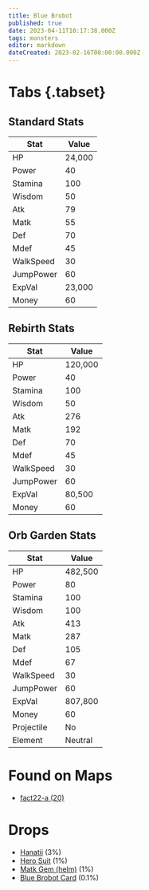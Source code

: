 ```yaml
---
title: Blue Brobot
published: true
date: 2023-04-11T10:17:38.000Z
tags: monsters
editor: markdown
dateCreated: 2023-02-16T00:00:00.000Z
---
```


# Tabs {.tabset}

## Standard Stats

|Stat|Value|
|-|-|
|HP|24,000|
|Power|40|
|Stamina|100|
|Wisdom|50|
|Atk|79|
|Matk|55|
|Def|70|
|Mdef|45|
|WalkSpeed|30|
|JumpPower|60|
|ExpVal|23,000|
|Money|60|
## Rebirth Stats

|Stat|Value|
|-|-|
|HP|120,000|
|Power|40|
|Stamina|100|
|Wisdom|50|
|Atk|276|
|Matk|192|
|Def|70|
|Mdef|45|
|WalkSpeed|30|
|JumpPower|60|
|ExpVal|80,500|
|Money|60|
## Orb Garden Stats

|Stat|Value|
|-|-|
|HP|482,500|
|Power|80|
|Stamina|100|
|Wisdom|100|
|Atk|413|
|Matk|287|
|Def|105|
|Mdef|67|
|WalkSpeed|30|
|JumpPower|60|
|ExpVal|807,800|
|Money|60|
|Projectile|No|
|Element|Neutral|

# Found on Maps
 * [fact22-a (20)](/maps/fact22-a)

# Drops
 * [Hanatii](/items/hanatii) (3%)
 * [Hero Suit](/items/hero-suit) (1%)
 * [Matk Gem (helm)](/items/matk-gem-helm) (1%)
 * [Blue Brobot Card](/items/blue-brobot-card) (0.1%)
